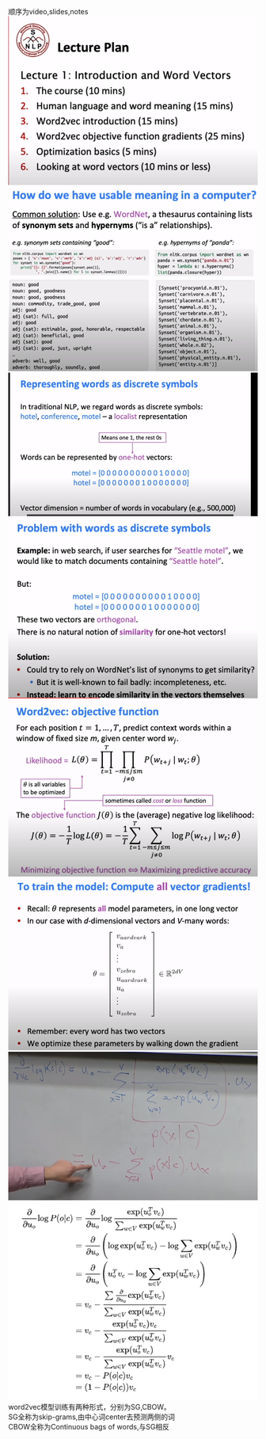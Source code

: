  顺序为video,slides,notes  
![1-1](https://github.com/syyyyyw/cs224N/blob/master/image/1-1.png)
![1-2](https://github.com/syyyyyw/cs224N/blob/master/image/1-2.png)
![1-3](https://github.com/syyyyyw/cs224N/blob/master/image/1-3.png)
![1-4](https://github.com/syyyyyw/cs224N/blob/master/image/1-4.png)
![1-5](https://github.com/syyyyyw/cs224N/blob/master/image/1-5.png)
![1-6](https://github.com/syyyyyw/cs224N/blob/master/image/1-6.png)
![1-7](https://github.com/syyyyyw/cs224N/blob/master/image/1-7.png)
![1-8](https://github.com/syyyyyw/cs224N/blob/master/image/1-8.png)  
word2vec模型训练有两种形式，分别为SG,CBOW。    
SG全称为skip-grams,由中心词center去预测两侧的词  
CBOW全称为Continuous bags of words,与SG相反  
